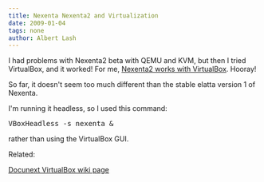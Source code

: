 ```yaml
---
title: Nexenta Nexenta2 and Virtualization
date: 2009-01-04
tags: none
author: Albert Lash
---
```

I had problems with Nexenta2 beta with QEMU and KVM, but then I tried VirtualBox, and it worked! For me, <a href="http://www.docunext.com/">Nexenta2 works with VirtualBox</a>. Hooray!

So far, it doesn't seem too much different than the stable elatta version 1 of Nexenta.

I'm running it headless, so I used this command:

<pre>
VBoxHeadless -s nexenta &</pre>

rather than using the VirtualBox GUI.

Related:

<a href="/wiki/VirtualBox">Docunext VirtualBox wiki page</a>

